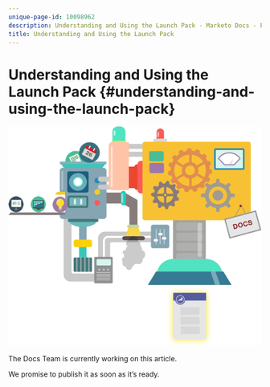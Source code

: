 ```yaml
---
unique-page-id: 10098962
description: Understanding and Using the Launch Pack - Marketo Docs - Product Documentation
title: Understanding and Using the Launch Pack
---
```


# Understanding and Using the Launch Pack {#understanding-and-using-the-launch-pack}

![](assets/coming-soon.png) 

The Docs Team is currently working on this article. 

We promise to publish it as soon as it’s ready.
